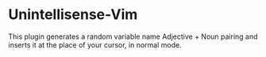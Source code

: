 # Unintellisense-Vim

This plugin generates a random variable name Adjective + Noun pairing and inserts it at the place of your cursor, in normal mode.
